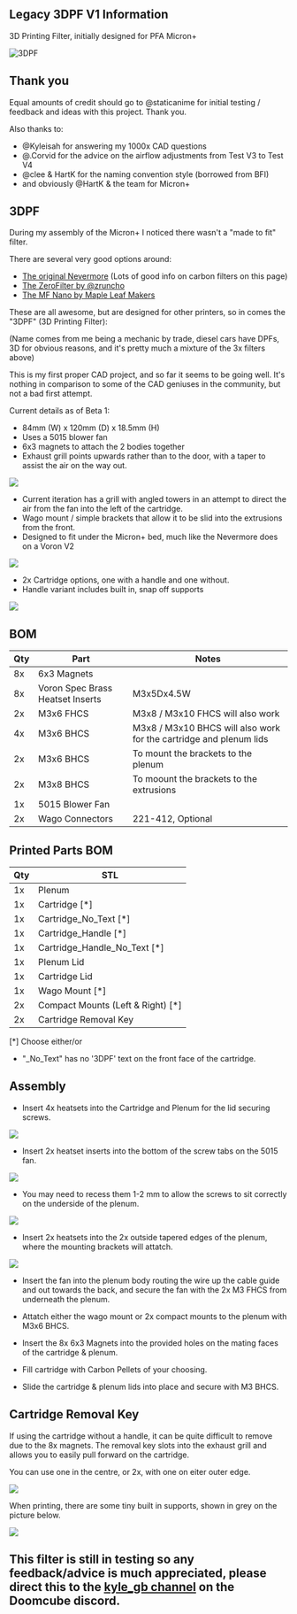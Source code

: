 ## Legacy 3DPF V1 Information
3D Printing Filter, initially designed for PFA Micron+

![3DPF](https://github.com/Jadecky/3DPF/blob/main/Beta%201/Images/3DPF.png)

## Thank you
Equal amounts of credit should go to @staticanime for initial testing / feedback and ideas with this project. Thank you.

Also thanks to: 
- @Kyleisah for answering my 1000x CAD questions
- @.Corvid for the advice on the airflow adjustments from Test V3 to Test V4
- @clee & HartK for the naming convention style (borrowed from BFI)
- and obviously @HartK & the team for Micron+

## 3DPF
During my assembly of the Micron+ I noticed there wasn't a "made to fit" filter.

There are several very good options around:
- [The original Nevermore](https://github.com/nevermore3d/Nevermore_Micro) (Lots of good info on carbon filters on this page)
- [The ZeroFilter by @zruncho](https://github.com/zruncho3d/zerofilter)
- [The MF Nano by Maple Leaf Makers](https://github.com/MapleLeafMakers/MFNano)

These are all awesome, but are designed for other printers, so in comes the "3DPF" (3D Printing Filter):

(Name comes from me being a mechanic by trade, diesel cars have DPFs, 3D for obvious reasons, and it's pretty much a mixture of the 3x filters above)

This is my first proper CAD project, and so far it seems to be going well. It's nothing in comparison to some of the CAD geniuses in the community, but not a bad first attempt.

Current details as of Beta 1:

- 84mm (W) x 120mm (D) x 18.5mm (H)
- Uses a 5015 blower fan
- 6x3 magnets to attach the 2 bodies together
- Exhaust grill points upwards rather than to the door, with a taper to assist the air on the way out.

![](https://github.com/Jadecky/3DPF/blob/main/Beta%201/Images/Sidesshot.png)

- Current iteration has a grill with angled towers in an attempt to direct the air from the fan into the left of the cartridge.
- Wago mount / simple brackets that allow it to be slid into the extrusions from the front.
- Designed to fit under the Micron+ bed, much like the Nevermore does on a Voron V2

![](https://github.com/Jadecky/3DPF/blob/main/Beta%201/Images/UnderBed.png)

- 2x Cartridge options, one with a handle and one without.
- Handle variant includes built in, snap off supports

![](https://github.com/Jadecky/3DPF/blob/main/Beta%201/Images/Support.png)

## BOM
Qty |Part|Notes
---|----|---
8x|6x3 Magnets
8x|Voron Spec Brass Heatset Inserts|M3x5Dx4.5W
2x|M3x6 FHCS|M3x8 / M3x10 FHCS will also work
4x|M3x6 BHCS|M3x8 / M3x10 BHCS will also work for the cartridge and plenum lids
2x|M3x6 BHCS|To mount the brackets to the plenum
2x|M3x8 BHCS|To moount the brackets to the extrusions
1x|5015 Blower Fan
2x|Wago Connectors|221-412, Optional


## Printed Parts BOM
Qty|STL
---|---
1x|Plenum
1x|Cartridge [*]
1x|Cartridge_No_Text [*]
1x|Cartridge_Handle [*]
1x|Cartridge_Handle_No_Text [*]
1x|Plenum Lid
1x|Cartridge Lid
1x|Wago Mount [*]
2x|Compact Mounts (Left & Right) [*]
2x|Cartridge Removal Key

[*] Choose either/or
- "_No_Text" has no '3DPF' text on the front face of the cartridge.


## Assembly

- Insert 4x heatsets into the Cartridge and Plenum for the lid securing screws.

![](https://github.com/Jadecky/3DPF/blob/main/Beta%201/Images/3DPF_nolid.png)

- Insert 2x heatset inserts into the bottom of the screw tabs on the 5015 fan.

![](https://github.com/Jadecky/3DPF/blob/main/Beta%201/Images/Fan_Inserts.png)

- You may need to recess them 1-2 mm to allow the screws to sit correctly on the underside of the plenum.

![](https://github.com/Jadecky/3DPF/blob/main/Beta%201/Images/Fan_INsert_Recess.png)

- Insert 2x heatsets into the 2x outside tapered edges of the plenum, where the mounting brackets will attatch. 

![](https://github.com/Jadecky/3DPF/blob/main/Beta%201/Images/Mount.png)

- Insert the fan into the plenum body routing the wire up the cable guide and out towards the back, and secure the fan with the 2x M3 FHCS from underneath the plenum.

- Attatch either the wago mount or 2x compact mounts to the plenum with M3x6 BHCS.

- Insert the 8x 6x3 Magnets into the provided holes on the mating faces of the cartridge & plenum.

- Fill cartridge with Carbon Pellets of your choosing.

- Slide the cartridge & plenum lids into place and secure with M3 BHCS.


## Cartridge Removal Key

If using the cartridge without a handle, it can be quite difficult to remove due to the 8x magnets. The removal key slots into the exhaust grill and allows you to easily pull forward on the cartridge.

You can use one in the centre, or 2x, with one on eiter outer edge.

![](https://github.com/Jadecky/3DPF/blob/main/Beta%201/Images/Removal_Key_Located.png)

When printing, there are some tiny built in supports, shown in grey on the picture below.

![](https://github.com/Jadecky/3DPF/blob/main/Beta%201/Images/Removal_Key.png)


## This filter is still in testing so any feedback/advice is much appreciated, please direct this to the [kyle_gb channel](https://discord.com/channels/825469421346226226/1132795892810907748) on the Doomcube discord.
